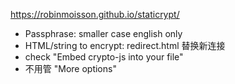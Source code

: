 https://robinmoisson.github.io/staticrypt/
 - Passphrase: smaller case english only
 - HTML/string to encrypt: redirect.html 替换新连接
 - check "Embed crypto-js into your file"
 - 不用管 "More options"
